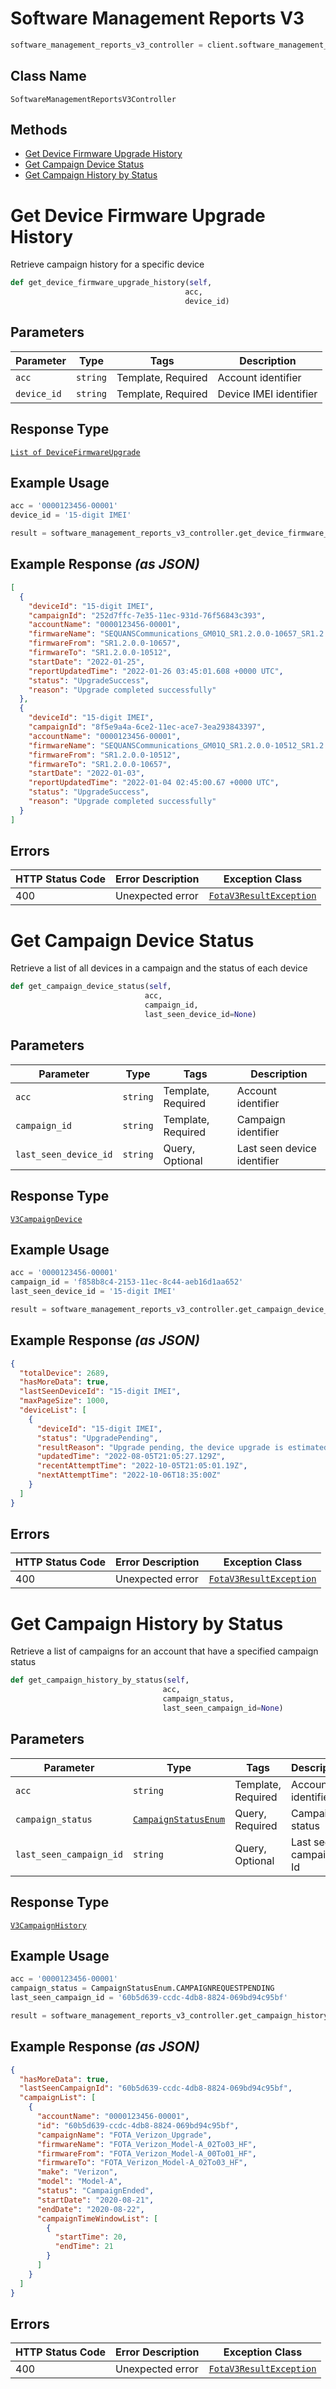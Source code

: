 # Software Management Reports V3

```python
software_management_reports_v3_controller = client.software_management_reports_v3
```

## Class Name

`SoftwareManagementReportsV3Controller`

## Methods

* [Get Device Firmware Upgrade History](../../doc/controllers/software-management-reports-v3.md#get-device-firmware-upgrade-history)
* [Get Campaign Device Status](../../doc/controllers/software-management-reports-v3.md#get-campaign-device-status)
* [Get Campaign History by Status](../../doc/controllers/software-management-reports-v3.md#get-campaign-history-by-status)


# Get Device Firmware Upgrade History

Retrieve campaign history for a specific device

```python
def get_device_firmware_upgrade_history(self,
                                       acc,
                                       device_id)
```

## Parameters

| Parameter | Type | Tags | Description |
|  --- | --- | --- | --- |
| `acc` | `string` | Template, Required | Account identifier |
| `device_id` | `string` | Template, Required | Device IMEI identifier |

## Response Type

[`List of DeviceFirmwareUpgrade`](../../doc/models/device-firmware-upgrade.md)

## Example Usage

```python
acc = '0000123456-00001'
device_id = '15-digit IMEI'

result = software_management_reports_v3_controller.get_device_firmware_upgrade_history(acc, device_id)
```

## Example Response *(as JSON)*

```json
[
  {
    "deviceId": "15-digit IMEI",
    "campaignId": "252d7ffc-7e35-11ec-931d-76f56843c393",
    "accountName": "0000123456-00001",
    "firmwareName": "SEQUANSCommunications_GM01Q_SR1.2.0.0-10657_SR1.2.0.0-10512",
    "firmwareFrom": "SR1.2.0.0-10657",
    "firmwareTo": "SR1.2.0.0-10512",
    "startDate": "2022-01-25",
    "reportUpdatedTime": "2022-01-26 03:45:01.608 +0000 UTC",
    "status": "UpgradeSuccess",
    "reason": "Upgrade completed successfully"
  },
  {
    "deviceId": "15-digit IMEI",
    "campaignId": "8f5e9a4a-6ce2-11ec-ace7-3ea293843397",
    "accountName": "0000123456-00001",
    "firmwareName": "SEQUANSCommunications_GM01Q_SR1.2.0.0-10512_SR1.2.0.0-10657",
    "firmwareFrom": "SR1.2.0.0-10512",
    "firmwareTo": "SR1.2.0.0-10657",
    "startDate": "2022-01-03",
    "reportUpdatedTime": "2022-01-04 02:45:00.67 +0000 UTC",
    "status": "UpgradeSuccess",
    "reason": "Upgrade completed successfully"
  }
]
```

## Errors

| HTTP Status Code | Error Description | Exception Class |
|  --- | --- | --- |
| 400 | Unexpected error | [`FotaV3ResultException`](../../doc/models/fota-v3-result-exception.md) |


# Get Campaign Device Status

Retrieve a list of all devices in a campaign and the status of each device

```python
def get_campaign_device_status(self,
                              acc,
                              campaign_id,
                              last_seen_device_id=None)
```

## Parameters

| Parameter | Type | Tags | Description |
|  --- | --- | --- | --- |
| `acc` | `string` | Template, Required | Account identifier |
| `campaign_id` | `string` | Template, Required | Campaign identifier |
| `last_seen_device_id` | `string` | Query, Optional | Last seen device identifier |

## Response Type

[`V3CampaignDevice`](../../doc/models/v3-campaign-device.md)

## Example Usage

```python
acc = '0000123456-00001'
campaign_id = 'f858b8c4-2153-11ec-8c44-aeb16d1aa652'
last_seen_device_id = '15-digit IMEI'

result = software_management_reports_v3_controller.get_campaign_device_status(acc, campaign_id, last_seen_device_id)
```

## Example Response *(as JSON)*

```json
{
  "totalDevice": 2689,
  "hasMoreData": true,
  "lastSeenDeviceId": "15-digit IMEI",
  "maxPageSize": 1000,
  "deviceList": [
    {
      "deviceId": "15-digit IMEI",
      "status": "UpgradePending",
      "resultReason": "Upgrade pending, the device upgrade is estimated to be scheduled for 06 Oct 22 18:05 UTC",
      "updatedTime": "2022-08-05T21:05:27.129Z",
      "recentAttemptTime": "2022-10-05T21:05:01.19Z",
      "nextAttemptTime": "2022-10-06T18:35:00Z"
    }
  ]
}
```

## Errors

| HTTP Status Code | Error Description | Exception Class |
|  --- | --- | --- |
| 400 | Unexpected error | [`FotaV3ResultException`](../../doc/models/fota-v3-result-exception.md) |


# Get Campaign History by Status

Retrieve a list of campaigns for an account that have a specified campaign status

```python
def get_campaign_history_by_status(self,
                                  acc,
                                  campaign_status,
                                  last_seen_campaign_id=None)
```

## Parameters

| Parameter | Type | Tags | Description |
|  --- | --- | --- | --- |
| `acc` | `string` | Template, Required | Account identifier |
| `campaign_status` | [`CampaignStatusEnum`](../../doc/models/campaign-status-enum.md) | Query, Required | Campaign status |
| `last_seen_campaign_id` | `string` | Query, Optional | Last seen campaign Id |

## Response Type

[`V3CampaignHistory`](../../doc/models/v3-campaign-history.md)

## Example Usage

```python
acc = '0000123456-00001'
campaign_status = CampaignStatusEnum.CAMPAIGNREQUESTPENDING
last_seen_campaign_id = '60b5d639-ccdc-4db8-8824-069bd94c95bf'

result = software_management_reports_v3_controller.get_campaign_history_by_status(acc, campaign_status, last_seen_campaign_id)
```

## Example Response *(as JSON)*

```json
{
  "hasMoreData": true,
  "lastSeenCampaignId": "60b5d639-ccdc-4db8-8824-069bd94c95bf",
  "campaignList": [
    {
      "accountName": "0000123456-00001",
      "id": "60b5d639-ccdc-4db8-8824-069bd94c95bf",
      "campaignName": "FOTA_Verizon_Upgrade",
      "firmwareName": "FOTA_Verizon_Model-A_02To03_HF",
      "firmwareFrom": "FOTA_Verizon_Model-A_00To01_HF",
      "firmwareTo": "FOTA_Verizon_Model-A_02To03_HF",
      "make": "Verizon",
      "model": "Model-A",
      "status": "CampaignEnded",
      "startDate": "2020-08-21",
      "endDate": "2020-08-22",
      "campaignTimeWindowList": [
        {
          "startTime": 20,
          "endTime": 21
        }
      ]
    }
  ]
}
```

## Errors

| HTTP Status Code | Error Description | Exception Class |
|  --- | --- | --- |
| 400 | Unexpected error | [`FotaV3ResultException`](../../doc/models/fota-v3-result-exception.md) |

